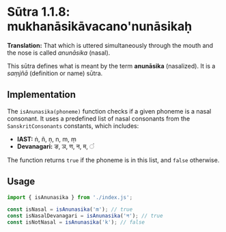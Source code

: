 
# Sūtra 1.1.8: mukhanāsikāvacano'nunāsikaḥ

**Translation:** That which is uttered simultaneously through the mouth and the nose is called *anunāsika* (nasal).

This sūtra defines what is meant by the term **anunāsika** (nasalized). It is a *saṃjñā* (definition or name) sūtra.

## Implementation

The `isAnunasika(phoneme)` function checks if a given phoneme is a nasal consonant. It uses a predefined list of nasal consonants from the `SanskritConsonants` constants, which includes:

- **IAST:** ṅ, ñ, ṇ, n, m, ṃ
- **Devanagari:** ङ, ञ, ण, न, म, ं

The function returns `true` if the phoneme is in this list, and `false` otherwise.

## Usage

```javascript
import { isAnunasika } from './index.js';

const isNasal = isAnunasika('m'); // true
const isNasalDevanagari = isAnunasika('न'); // true
const isNotNasal = isAnunasika('k'); // false
```
